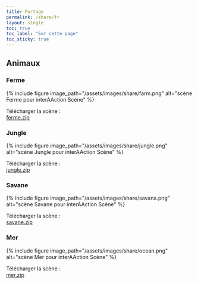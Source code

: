 ```yaml
---
title: Partage
permalink: /share/fr
layout: single
toc: true
toc_label: "Sur cette page"
toc_sticky: true
---
```


## Animaux

### Ferme

{% include figure image_path="/assets/images/share/farm.png" alt="scène Ferme pour interAAction Scène" %}

Télécharger la scène : <br>
<i class='fas fa-hand-point-right'></i> [ferme.zip](../assets/scenesFR/ferme.zip)

### Jungle

{% include figure image_path="/assets/images/share/jungle.png" alt="scène Jungle pour interAAction Scène" %}

Télécharger la scène : <br>
<i class='fas fa-hand-point-right'></i> [jungle.zip](../assets/scenesFR/jungle.zip)

### Savane

{% include figure image_path="/assets/images/share/savana.png" alt="scène Savane pour interAAction Scène" %}

Télécharger la scène : <br>
<i class='fas fa-hand-point-right'></i> [savane.zip](../assets/scenesFR/savane.zip)

### Mer

{% include figure image_path="/assets/images/share/ocean.png" alt="scène Mer pour interAAction Scène" %}

Télécharger la scène : <br>
<i class='fas fa-hand-point-right'></i> [mer.zip](../assets/scenesFR/mer.zip)
